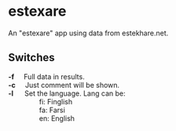 # estexare
An "estexare" app using data from estekhare.net.

## Switches
**-f**&nbsp;&nbsp;&nbsp;&nbsp; Full data in results.  
**-c**&nbsp;&nbsp;&nbsp;&nbsp; Just comment will be shown.  
**-l <lang>**&nbsp;&nbsp;&nbsp;&nbsp; Set the language. Lang can be:  
&nbsp;&nbsp;&nbsp;&nbsp;&nbsp;&nbsp;&nbsp;&nbsp;&nbsp;&nbsp;&nbsp;&nbsp;&nbsp;&nbsp;&nbsp;&nbsp;fi: Finglish  
&nbsp;&nbsp;&nbsp;&nbsp;&nbsp;&nbsp;&nbsp;&nbsp;&nbsp;&nbsp;&nbsp;&nbsp;&nbsp;&nbsp;&nbsp;&nbsp;fa: Farsi  
&nbsp;&nbsp;&nbsp;&nbsp;&nbsp;&nbsp;&nbsp;&nbsp;&nbsp;&nbsp;&nbsp;&nbsp;&nbsp;&nbsp;&nbsp;&nbsp;en: English  
